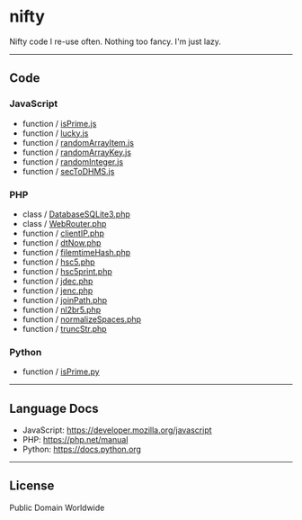 # nifty

Nifty code I re-use often. Nothing too fancy. I'm just lazy.

---

## Code

### JavaScript

- function / [isPrime.js](javascript/function/isPrime.js)
- function / [lucky.js](javascript/function/lucky.js)
- function / [randomArrayItem.js](javascript/function/randomArrayItem.js)
- function / [randomArrayKey.js](javascript/function/randomArrayKey.js)
- function / [randomInteger.js](javascript/function/randomInteger.js)
- function / [secToDHMS.js](javascript/function/secToDHMS.js)

### PHP

- class / [DatabaseSQLite3.php](php/class/DatabaseSQLite3.php)
- class / [WebRouter.php](php/class/WebRouter.php)
- function / [clientIP.php](php/function/clientIP.php)
- function / [dtNow.php](php/function/dtNow.php)
- function / [filemtimeHash.php](php/function/filemtimeHash.php)
- function / [hsc5.php](php/function/hsc5.php)
- function / [hsc5print.php](php/function/hsc5print.php)
- function / [jdec.php](php/function/jdec.php)
- function / [jenc.php](php/function/jenc.php)
- function / [joinPath.php](php/function/joinPath.php)
- function / [nl2br5.php](php/function/nl2br5.php)
- function / [normalizeSpaces.php](php/function/normalizeSpaces.php)
- function / [truncStr.php](php/function/truncStr.php)

### Python

- function / [isPrime.py](python/function/isPrime.py)

---

## Language Docs

- JavaScript: <https://developer.mozilla.org/javascript>
- PHP: <https://php.net/manual>
- Python: <https://docs.python.org>

---

## License

Public Domain Worldwide
